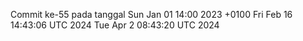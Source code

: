 Commit ke-55 pada tanggal Sun Jan 01 14:00 2023 +0100
Fri Feb 16 14:43:06 UTC 2024
Tue Apr  2 08:43:20 UTC 2024
